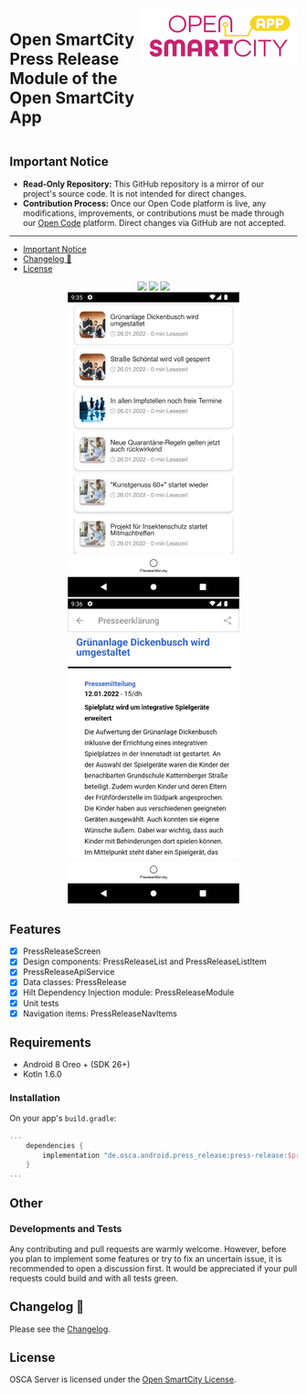 <div style="display:flex;gap:1%;margin-bottom:20px">
  <h1 style="border:none">Open SmartCity Press Release Module of the Open SmartCity App</h1>
  <img height="100px" alt="logo" src="logo.svg">
</div>

## Important Notice

- **Read-Only Repository:** This GitHub repository is a mirror of our project's source code. It is not intended for direct changes.
- **Contribution Process:** Once our Open Code platform is live, any modifications, improvements, or contributions must be made through our [Open Code](https://gitlab.opencode.de/) platform. Direct changes via GitHub are not accepted.

---

- [Important Notice](#important-notice)
- [Changelog 📝](#changelog-)
- [License](#license)

<div style="text-align:center">
<img src="https://img.shields.io/badge/Platform%20Compatibility%20-android-green">
<img src="https://img.shields.io/badge/Kotlin%20Compatibility%20-1.6.0-blue">
<img src="https://img.shields.io/badge/Dokka-active">
</div>


<div style="text-align:center">
<img src=".gitkeep/images/press_release_list.png" width="300px">
<img src=".gitkeep/images/read_press_release.png" width="300px">
</div>


## Features
- [x] PressReleaseScreen
- [x] Design components: PressReleaseList and PressReleaseListItem
- [x] PressReleaseApiService
- [x] Data classes: PressRelease
- [x] Hilt Dependency Injection module: PressReleaseModule
- [x] Unit tests
- [x] Navigation items: PressReleaseNavItems

## Requirements

- Android 8 Oreo + (SDK 26+)
- Kotln 1.6.0

### Installation

On your app's `build.gradle`:
```kotlin
...
    dependencies {
        implementation "de.osca.android.press_release:press-release:$press_release_version"
    }
...

```

## Other
### Developments and Tests

Any contributing and pull requests are warmly welcome. However, before you plan to implement some features or try to fix an uncertain issue, it is recommended to open a discussion first. It would be appreciated if your pull requests could build and with all tests green.

## Changelog 📝

Please see the [Changelog](CHANGELOG.md).

## License

OSCA Server is licensed under the [Open SmartCity License](LICENSE.md).
